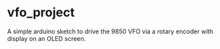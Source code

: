 # vfo_project
A simple arduino sketch to drive the 9850 VFO via a rotary encoder with display on an OLED screen.

